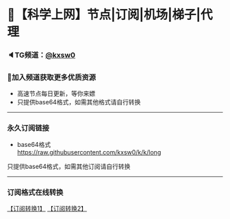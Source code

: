 # 🚀【科学上网】节点|订阅|机场|梯子|代理
### 🔈TG频道：[@kxsw0](https://t.me/kxsw0/) 
### 🔔加入频道获取更多优质资源  
- 高速节点每日更新，等你来嫖  
- 只提供base64格式，如需其他格式请自行转换  
***  
### 永久订阅链接  
- base64格式  
https://raw.githubusercontent.com/kxsw0/k/k/long

只提供base64格式，如需其他订阅请自行转换  
***  
### 订阅格式在线转换
[【订阅转换1】](https://bianyuan.xyz/)
[【订阅转换2】](https://sub.saraphine.cf/)
